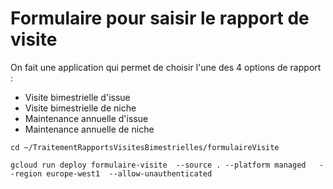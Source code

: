 # Formulaire pour saisir le rapport de visite

On fait une application qui permet de choisir l'une des 4 options de rapport :
* Visite bimestrielle d'issue
* Visite bimestrielle de niche
* Maintenance annuelle d'issue
* Maintenance annuelle de niche


```
cd ~/TraitementRapportsVisitesBimestrielles/formulaireVisite

gcloud run deploy formulaire-visite  --source . --platform managed   --region europe-west1  --allow-unauthenticated
```
